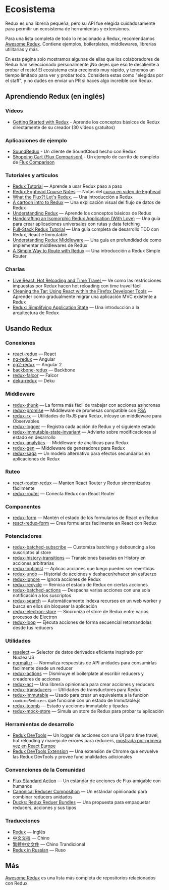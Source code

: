 # Ecosistema
Redux es una librería pequeña, pero su API fue elegida cuidadosamente para permitir un ecosistema de herramientas y extensiones.

Para una lista completa de todo lo relacionado a Redux, recomendamos [Awesome Redux](https://github.com/xgrommx/awesome-redux). Contiene ejemplos, boilerplates, middlewares, librerías utilitarias y más.

En esta página solo mostramos algunas de ellas que los colaboradores de Redux han seleccionado personalmente ¡No dejes que eso te desaliente a probar el resto! El ecosistema esta creciendo muy rápido, y tenemos un tiempo limitado para ver y probar todo. Considera estas como "elegidas por el staff", y no dudes en enviar un PR si haces algo increible con Redux.

## Aprendiendo Redux (en inglés)
### Vídeos
- [Getting Started with Redux](https://egghead.io/series/getting-started-with-redux) - Aprende los conceptos básicos de Redux directamente de su creador (30 vídeos gratuitos)

### Aplicaciones de ejemplo
- [SoundRedux](https://github.com/andrewngu/sound-redux) - Un cliente de SoundCloud hecho con Redux
- [Shopping Cart (Flux Comparison)](https://github.com/voronianski/flux-comparison/tree/master/redux) - Un ejemplo de carrito de completo de [Flux Comparison](https://github.com/voronianski/flux-comparison)

### Tutoriales y artículos
- [Redux Tutorial](https://github.com/happypoulp/redux-tutorial) — Aprende a usar Redux paso a paso
- [Redux Egghead Course Notes](https://github.com/tayiorbeii/egghead.io_redux_course_notes) — Notas del [curso en vídeo de Egghead](https://egghead.io/series/getting-started-with-redux)
- [What the Flux?! Let's Redux.](https://blog.andyet.com/2015/08/06/what-the-flux-lets-redux) — Una introducción a Redux
- [A cartoon intro to Redux](https://code-cartoons.com/a-cartoon-intro-to-redux-3afb775501a6) — Una explicación visual del flujo de datos de Redux
- [Understanding Redux](http://www.youhavetolearncomputers.com/blog/2015/9/15/a-conceptual-overview-of-redux-or-how-i-fell-in-love-with-a-javascript-state-container) — Aprende los conceptos básicos de Redux
- [Handcrafting an Isomorphic Redux Application (With Love)](https://medium.com/@bananaoomarang/handcrafting-an-isomorphic-redux-application-with-love-40ada4468af4) — Una guía para crear aplicaciones universales con rutas y data fetching
- [Full-Stack Redux Tutorial](http://teropa.info/blog/2015/09/10/full-stack-redux-tutorial.html) — Una guía completa de desarrollo TDD con Redux, React e Immutable
- [Understanding Redux Middleware](https://medium.com/@meagle/understanding-87566abcfb7a#.l033pyr02) — Una guía en profundidad de como implementar middlewares de Redux
- [A Simple Way to Route with Redux](http://jlongster.com/A-Simple-Way-to-Route-with-Redux) — Una introducción a Redux Simple Router

### Charlas
- [Live React: Hot Reloading and Time Travel ](http://youtube.com/watch?v=xsSnOQynTHs) — Ve como las restricciones impuestas por Redux hacen hot reloading con time travel fácil
- [Cleaning the Tar: Using React within the Firefox Developer Tools](https://www.youtube.com/watch?v=qUlRpybs7_c) — Aprender como gradualmente migrar una aplicación MVC existente a Redux
- [Redux: Simplifying Application State](https://www.youtube.com/watch?v=okdC5gcD-dM) — Una introducción a la arquitectura de Redux

## Usando Redux
### Conexiones
- [react-redux](https://github.com/gaearon/react-redux) — React
- [ng-redux](https://github.com/wbuchwalter/ng-redux) — Angular
- [ng2-redux](https://github.com/wbuchwalter/ng2-redux) — Angular 2
- [backbone-redux](https://github.com/redbooth/backbone-redux) — Backbone
- [redux-falcor](https://github.com/ekosz/redux-falcor) — Falcor
- [deku-redux](https://github.com/troch/deku-redux) — Deku

### Middleware
- [redux-thunk](http://github.com/gaearon/redux-thunk) — La forma más fácil de trabajar con acciones asíncronas
- [redux-promise](https://github.com/acdlite/redux-promise) — Middleware de promesas compatible con [FSA](https://github.com/acdlite/flux-standard-action)
- [redux-rx](https://github.com/acdlite/redux-rx) — Utilidades de RxJS para Redux, inlcuye un middleware para Observables
- [redux-logger](https://github.com/fcomb/redux-logger) — Registra cada acción de Redux y el siguiente estado
- [redux-immutable-state-invariant](https://github.com/leoasis/redux-immutable-state-invariant) — Advierto sobre modificaciones al estado en desarrollo
- [redux-analytics](https://github.com/markdalgleish/redux-analytics) — Middleware de analiticas para Redux
- [redux-gen](https://github.com/weo-edu/redux-gen) — Middleware de generadores para Redux
- [redux-saga](https://github.com/yelouafi/redux-saga) — Un modelo alternativo para efectos secundarios en aplicaciones de Redux

### Ruteo
- [react-router-redux](https://github.com/rackt/react-router-redux) — Manten React Router y Redux sincronizados fácilmente
- [redux-router](https://github.com/acdlite/redux-router) — Conecta Redux con React Router

### Componentes
- [redux-form](https://github.com/erikras/redux-form) — Mantén el estado de los formularios de React en Redux
- [react-redux-form](https://github.com/davidkpiano/react-redux-form) — Crea formularios facilmente en React con Redux

### Potenciadores
- [redux-batched-subscribe](https://github.com/tappleby/redux-batched-subscribe) — Customiza batching y debouncing a los suscriptos al store
- [redux-history-transitions](https://github.com/johanneslumpe/redux-history-transitions) — Transiciones basadas en History en acciones arbitrarias
- [redux-optimist](https://github.com/ForbesLindesay/redux-optimist) — Aplicac acciones que luego pueden ser revertidas
- [redux-undo](https://github.com/omnidan/redux-undo) — Historial de acciones y deshacer/rehacer sin esfuerzo
- [redux-ignore](https://github.com/omnidan/redux-ignore) — Ignora acciones de Redux
- [redux-recycle](https://github.com/omnidan/redux-recycle) — Reinicia el estado de Redux en ciertas acciones
- [redux-batched-actions](https://github.com/tshelburne/redux-batched-actions) — Despacha varias acciones con una sola notificación a los suscriptos
- [redux-search](https://github.com/treasure-data/redux-search) — Automáticamente indexa recursos en un web worker y busca en ellos sin bloquear la aplicación
- [redux-electron-store](https://github.com/samiskin/redux-electron-store) — Sincroniza el store de Redux entre varios procesos de Electron
- [redux-loop](https://github.com/raisemarketplace/redux-loop) — Ejecuta acciones de forma secuencial retornandolas desde tus reducers

### Utilidades
- [reselect](https://github.com/faassen/reselect) — Selector de datos derivados eficiente inspirado por NuclearJS
- [normalizr](https://github.com/gaearon/normalizr) — Normaliza respuestas de API anidades para consumirlas facilmente desde un reducer
- [redux-actions](https://github.com/acdlite/redux-actions) — Disminuye el boilerplate al escribir reducers y creadores de acciones
- [redux-act](https://github.com/pauldijou/redux-act) — Una librería opinionada para crear acciones y reducers
- [redux-transducers](https://github.com/acdlite/redux-transducers) — Utilidades de transductores para Redux
- [redux-immutable](https://github.com/gajus/redux-immutable) — Usado para crear un equivalente a la funcíon `combineReducers` que funcione con un estado de Immutable.js
- [redux-tcomb](https://github.com/gcanti/redux-tcomb) — Estado y acciones immutable y tipadas
- [redux-mock-store](https://github.com/arnaudbenard/redux-mock-store) — Simula un store de Redux para probar tu aplicación

### Herramientas de desarrollo
- [Redux DevTools](http://github.com/gaearon/redux-devtools) — Un logger de acciones con una UI para time travel, hot reloading y manejo de errores para reducers, [mostrada por primera vez en React Europe](https://www.youtube.com/watch?v=xsSnOQynTHs)
- [Redux DevTools Extension](https://github.com/zalmoxisus/redux-devtools-extension) — Una extensión de Chrome que envuelve las Redux DevTools y provee funcionalidades adicionales

### Convenciones de la Comunidad
- [Flux Standard Action](https://github.com/acdlite/flux-standard-action) — Un estándar de acciones de Flux amigable con humanos
- [Canonical Reducer Composition](https://github.com/gajus/canonical-reducer-composition) — Un estándar opinionado para combinar reducers anidados
- [Ducks: Redux Reduer Bundles](https://github.com/erikras/ducks-modular-redux) — Una propuesta para empaquetar reducers, acciones y sus tipos

### Traducciones
- [Redux](http://redux.js.org/) — Inglés
- [中文文档](http://camsong.github.io/redux-in-chinese/) — Chino
- [繁體中文文件](https://github.com/chentsulin/redux) — Chino Trandicional
- [Redux in Russian](https://github.com/rajdee/redux-in-russian) — Ruso

## Más
[Awesome Redux](https://github.com/xgrommx/awesome-redux) es una lista más completa de repositorios relacionados con Redux.